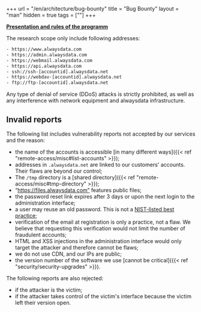+++
url = "/en/architecture/bug-bounty"
title = "Bug Bounty"
layout = "man"
hidden = true
tags = [""]
+++

**[Presentation and rules of the programm](https://www.alwaysdata.com/en/bug-bounty/)**

The research scope only include following addresses:

```txt
- https://www.alwaysdata.com
- https://admin.alwaysdata.com
- https://webmail.alwaysdata.com
- https://api.alwaysdata.com
- ssh://ssh-[accountid].alwaysdata.net
- https://webdav-[accountid].alwaysdata.net
- ftp://ftp-[accountid].alwaysdata.net
```

Any type of denial of service (DDoS) attacks is strictly prohibited, as well as any interference with network equipment and alwaysdata infrastructure.

## Invalid reports

The following list includes vulnerability reports not accepted by our services and the reason:

* the name of the accounts is accessible [in many different ways]({{< ref "remote-access/misc#list-accounts" >}});
* addresses in `.alwaysdata.net` are linked to our customers' accounts. Their flaws are beyond our control;
* The `/tmp` directory is a [shared directory]({{< ref "remote-access/misc#tmp-directory" >}});
* “https://files.alwaysdata.com” features public files;
* the password reset link expires after 3 days or upon the next login to the administration interface; 
* a user may reuse an old password. This is not a [NIST-listed best practice](https://pages.nist.gov/800-63-3/sp800-63-3.html);
* verification of the email at registration is only a practice, not a flaw. We believe that requesting this verification would not limit the number of fraudulent accounts;
* HTML and XSS injections in the administration interface would only target the attacker and therefore cannot be flaws;
* we do not use CDN, and our IPs are public;
* the version number of the software we use [cannot be critical]({{< ref "security/security-upgrades" >}}).

The following reports are also rejected:

- if the attacker is the victim;
- if the attacker takes control of the victim's interface because the victim left their version open.
